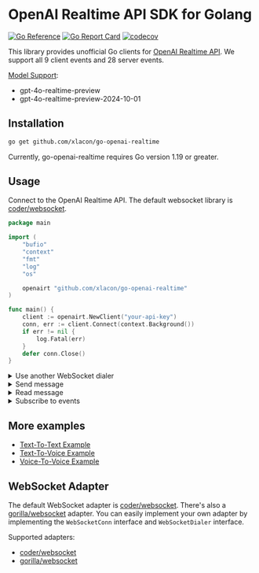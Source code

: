 # OpenAI Realtime API SDK for Golang

[![Go Reference](https://pkg.go.dev/badge/github.com/xlacon/go-openai-realtime.svg)](https://pkg.go.dev/github.com/xlacon/go-openai-realtime)
[![Go Report Card](https://goreportcard.com/badge/github.com/xlacon/go-openai-realtime)](https://goreportcard.com/report/github.com/xlacon/go-openai-realtime)
[![codecov](https://codecov.io/gh/WqyJh/go-openai-realtime/branch/main/graph/badge.svg?token=bCbIfHLIsW)](https://codecov.io/gh/WqyJh/go-openai-realtime)

This library provides unofficial Go clients for [OpenAI Realtime API](https://platform.openai.com/docs/api-reference/realtime). We support all 9 client events and 28 server events.

[Model Support](https://platform.openai.com/docs/models/gpt-4o-realtime):
- gpt-4o-realtime-preview
- gpt-4o-realtime-preview-2024-10-01

## Installation

```bash
go get github.com/xlacon/go-openai-realtime
```

Currently, go-openai-realtime requires Go version 1.19 or greater.

## Usage

Connect to the OpenAI Realtime API. The default websocket library is [coder/websocket](https://github.com/coder/websocket).

```go
package main

import (
	"bufio"
	"context"
	"fmt"
	"log"
	"os"

	openairt "github.com/xlacon/go-openai-realtime"
)

func main() {
	client := openairt.NewClient("your-api-key")
	conn, err := client.Connect(context.Background())
	if err != nil {
		log.Fatal(err)
	}
	defer conn.Close()
}
```

<details>
<summary>Use another WebSocket dialer</summary>

Switch to another websocket dialer [gorilla/websocket](https://github.com/gorilla/websocket).

```go
import (
	openairt "github.com/xlacon/go-openai-realtime"
	gorilla "github.com/xlacon/go-openai-realtime/contrib/ws-gorilla"
)

func main() {
	dialer := gorilla.NewWebSocketDialer(gorilla.WebSocketOptions{})
	conn, err := client.Connect(ctx, openairt.WithDialer(dialer))
	if err != nil {
		log.Fatal(err)
	}
	defer conn.Close()
```

</details>


<details>
<summary>Send message</summary>

```go

import (
	openairt "github.com/xlacon/go-openai-realtime"
)

func main() {
    err = conn.SendMessage(ctx, &openairt.SessionUpdateEvent{
        Session: openairt.ClientSession{
            Modalities: []openairt.Modality{openairt.ModalityText},
        },
    })
}
```

</details>


<details>
<summary>Read message</summary>

`ReadMessage` is a blocking method that reads the next message from the connection.
It should be called in a standalone goroutine because it's blocking.
If the returned error is Permanent, the future read operations on the same connection will not succeed,
that means the connection is broken and should be closed or had already been closed.

```go
	for {
		msg, err := c.conn.ReadMessage(ctx)
		if err != nil {
			var permanent *PermanentError
			if errors.As(err, &permanent) {
				return permanent.Err
			}
			c.conn.logger.Warnf("read message temporary error: %+v", err)
			continue
		}
		// handle message
	}
```

</details>


<details>
<summary>Subscribe to events</summary>

`ConnHandler` is a helper that reads messages from the server in a standalone goroutine and calls the registered handlers.

Call `openairt.NewConnHandler` to create a `ConnHandler`, then call `Start` to start a new goroutine to read messages.
You can specify only one handler to handle all events or specify multiple handlers.
It's recommended to specify multiple handlers for different purposes.
The registered handlers will be called in the order of registration.

```go
	connHandler := openairt.NewConnHandler(ctx, conn, handler1, handler2, ...)
	connHandler.Start()
```

A handler is function that handle `ServerEvent`. Use `event.ServerEventType()` to determine the type of the event.
Based on the event type, you can get the event data by type assertion.


```go
	// Teletype response
	responseDeltaHandler := func(ctx context.Context, event openairt.ServerEvent) {
		switch event.ServerEventType() {
		case openairt.ServerEventTypeResponseTextDelta:
			fmt.Printf(event.(openairt.ResponseTextDeltaEvent).Delta)
		}
	}
```


There's no need to `Stop` the `ConnHandler`, it will exit when the connection is closed.
If you want to wait for the `ConnHandler` to exit, you can use `Err()`. This will return
a channel to receive the error.

Note that the receive of the error channel is blocking, so make sure not to call `conn.Close`
after it, which cause deadlock.

```go
    conn.Close()
	err = <-connHandler.Err()
	if err != nil {
		log.Printf("connection error: %v", err)
	}
```


</details>



## More examples

- [Text-To-Text Example](./examples/text-only/README.md)
- [Text-To-Voice Example](./examples/voice/text-voice/README.md)
- [Voice-To-Voice Example](./examples/voice/voice-voice/README.md)

## WebSocket Adapter

The default WebSocket adapter is [coder/websocket](https://github.com/coder/websocket).
There's also a [gorilla/websocket](https://github.com/gorilla/websocket) adapter.
You can easily implement your own adapter by implementing the `WebSocketConn` interface and `WebSocketDialer` interface.

Supported adapters:
- [coder/websocket](./ws_coder.go)
- [gorilla/websocket](./contrib/ws-gorilla)

